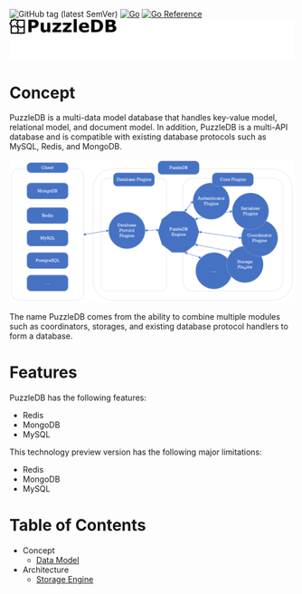 ![GitHub tag (latest SemVer)](https://img.shields.io/github/v/tag/cybergarage/puzzledb-go) [![Go](https://github.com/cybergarage/puzzledb-go/puzzledb-go/actions/workflows/make.yml/badge.svg)](https://github.com/cybergarage/puzzledb-go/puzzledb/actions/workflows/make.yml)
 [![Go Reference](https://pkg.go.dev/badge/github.com/cybergarage/puzzledb-go.svg)](https://pkg.go.dev/github.com/cybergarage/puzzledb-go)
![](doc/img/logo.png)

# Concept

PuzzleDB is a multi-data model database that handles key-value model, relational model, and document model. In addition, PuzzleDB is a multi-API database and is compatible with existing database protocols such as MySQL, Redis, and MongoDB.

![](doc/img/concept.png)

The name PuzzleDB comes from the ability to combine multiple modules such as coordinators, storages, and existing database protocol handlers to form a database.

# Features

PuzzleDB has the following features:

- Redis
- MongoDB
- MySQL

This technology preview version has the following major limitations:

- Redis
- MongoDB
- MySQL

# Table of Contents

- Concept
  - [Data Model](doc/data_model.md)
- Architecture
  - [Storage Engine](doc/storage.md)
